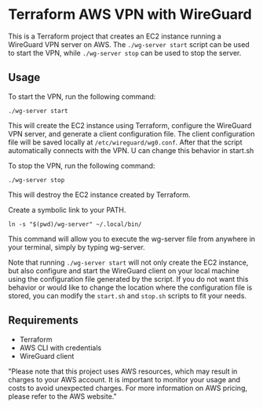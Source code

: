 # Terraform AWS VPN with WireGuard

This is a Terraform project that creates an EC2 instance running a WireGuard VPN server on AWS. The `./wg-server start` script can be used to start the VPN, while `./wg-server stop` can be used to stop the server.

## Usage

To start the VPN, run the following command:

`./wg-server start`

This will create the EC2 instance using Terraform, configure the WireGuard VPN server, and generate a client configuration file. The client configuration file will be saved locally at `/etc/wireguard/wg0.conf`. After that the script automatically connects with the VPN. U can change this behavior in start.sh


To stop the VPN, run the following command:

`./wg-server stop`

This will destroy the EC2 instance created by Terraform.


Create a symbolic link to your PATH. 

`ln -s "$(pwd)/wg-server" ~/.local/bin/`

This command will allow you to execute the wg-server file from anywhere in your terminal, simply by typing wg-server.



Note that running `./wg-server start` will not only create the EC2 instance, but also configure and start the WireGuard client on your local machine using the configuration file generated by the script. If you do not want this behavior or would like to change the location where the configuration file is stored, you can modify the `start.sh` and `stop.sh` scripts to fit your needs.

## Requirements

- Terraform
- AWS CLI with credentials
- WireGuard client

"Please note that this project uses AWS resources, which may result in charges to your AWS account. It is important to monitor your usage and costs to avoid unexpected charges. For more information on AWS pricing, please refer to the AWS website."
